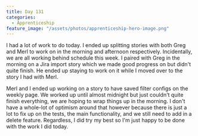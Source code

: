 ```yaml
---
title: Day 131
categories:
  - Apprenticeship
feature_image: "/assets/photos/apprenticeship-hero-image.png"
---
```


I had a lot of work to do today. I ended up splitting stories with both Greg and Merl to work on
in the morning and afternoon respectively. Incidentally, we are all working behind schedule this week.
I paired with Greg in the morning on a Jira import story which we made good progress on but didn't quite finish.
He ended up staying to work on it while I moved over to the story I had with Merl.

Merl and I ended up working on a story to have saved filter configs on the weekly page. We worked up until almost
midnight but just couldn't quite finish everything, we are hoping to wrap things up in the morning.
I don't have a whole-lot of optimism around that however because there is just a lot to fix up on the tests,
the main functionality, and we still need to add in a delete feature. Regardless, I did try my best so I'm
just happy to be done with the work I did today.